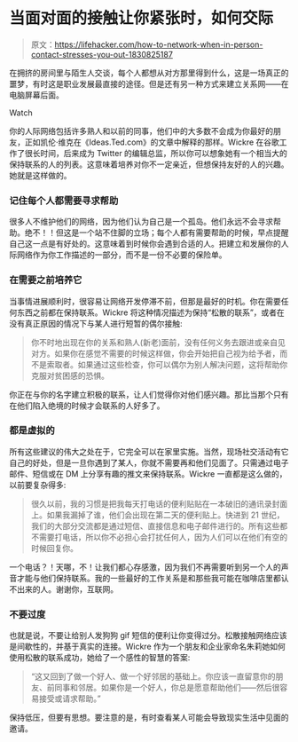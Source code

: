 # 当面对面的接触让你紧张时，如何交际

> 原文：<https://lifehacker.com/how-to-network-when-in-person-contact-stresses-you-out-1830825187>

在拥挤的房间里与陌生人交谈，每个人都想从对方那里得到什么，这是一场真正的噩梦，有时这是职业发展最直接的途径。但是还有另一种方式来建立关系网——在电脑屏幕后面。

Watch

你的人际网络包括许多熟人和以前的同事，他们中的大多数不会成为你最好的朋友，正如凯伦·维克在《Ideas.Ted.com》的文章中解释的那样。Wickre 在谷歌工作了很长时间，后来成为 Twitter 的编辑总监，所以你可以想象她有一个相当大的保持联系的人的列表。这意味着培养对你不一定亲近，但想保持友好的人的兴趣。她就是这样做的。

### 记住每个人都需要寻求帮助

很多人不维护他们的网络，因为他们认为自己是一个孤岛。他们永远不会寻求帮助。绝不！！但这是一个站不住脚的立场；每个人都有需要帮助的时候，早点提醒自己这一点是有好处的。这意味着到时候你会遇到合适的人。把建立和发展你的人际网络作为你工作描述的一部分，而不是一份不必要的保险单。

### 在需要之前培养它

当事情进展顺利时，很容易让网络开发停滞不前，但那是最好的时机。你在需要任何东西之前都在保持联系。Wickre 将这种情况描述为保持“松散的联系”，或者在没有真正原因的情况下与某人进行短暂的偶尔接触:

> 你不时地出现在你的关系和熟人(新老)面前，没有任何义务去跟进或亲自见对方。如果你在感觉不需要的时候这样做，你会开始把自己视为给予者，而不是索取者。如果通过这些检查，你可以偶尔为别人解决问题，这将帮助你克服对贫困感的恐惧。

你正在与你的名字建立积极的联系，让人们觉得你对他们感兴趣。那比当那个只有在他们陷入绝境的时候才会联系的人好多了。

### 都是虚拟的

所有这些建议的伟大之处在于，它完全可以在家里实施。当然，现场社交活动有它自己的好处，但是一旦你遇到了某人，你就不需要再和他们见面了。只需通过电子邮件、短信或在 DM 上分享有趣的推文来保持联系。Wickre 一直都是这么做的，以前要复杂得多:

> 很久以前，我的习惯是把我每天打电话的便利贴贴在一本破旧的通讯录封面上。如果我漏掉了谁，他们会出现在第二天的便利贴上。快进到 21 世纪，我们的大部分交流都是通过短信、直接信息和电子邮件进行的。所有这些都不需要打电话，所以你不必担心会打扰任何人，因为人们可以在他们有空的时候回复你。

一个电话？！天哪，不！让我们都心存感激，因为我们不再需要听到另一个人的声音才能与他们保持联系。我的一些最好的工作关系是和那些我可能在咖啡店里都认不出来的人。谢谢你，互联网。

### 不要过度

也就是说，不要让给别人发狗狗 gif 短信的便利让你变得过分。松散接触网络应该是间歇性的，并基于真实的连接。Wickre 作为一个朋友和企业家命名朱莉她如何使用松散的联系成功，她给了一个感性的智慧的答案:

> “这又回到了做一个好人、做一个好邻居的基础上。你应该一直留意你的朋友、前同事和邻居。如果你是一个好人，你总是愿意帮助他们——然后很容易接受或请求帮助。”

保持低压，但要有思想。要注意的是，有时查看某人可能会导致现实生活中见面的邀请。
